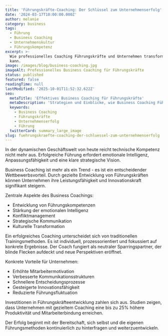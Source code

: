 ```yaml
---
title: 'Führungskräfte-Coaching: Der Schlüssel zum Unternehmenserfolg'
date: '2024-03-17T10:00:00.000Z'
author: melanie
category: business
tags:
  - Führung
  - Business Coaching
  - Unternehmenskultur
  - Führungskompetenz
excerpt: >-
  Wie professionelles Coaching Führungskräfte und Unternehmen transformieren
  kann.
image: /images/blog/business-coaching.jpg
imageAlt: Professionelles Business Coaching für Führungskräfte
status: published
featured: false
readingTime: null
lastModified: '2025-10-01T11:52:32.622Z'
seo:
  metaTitle: 'Effektives Business Coaching für Führungskräfte'
  metaDescription: 'Strategien und Einblicke, wie Business Coaching Führungskompetenz und Unternehmenserfolg steigert.'
  keywords:
    - Business Coaching
    - Führungskräfte
    - Unternehmenserfolg
    - Führung
  twitterCard: summary_large_image
slug: fuehrungskraefte-coaching-der-schluessel-zum-unternehmenserfolg
---
```


In der dynamischen Geschäftswelt von heute reicht technische Kompetenz nicht mehr aus. Erfolgreiche Führung erfordert emotionale Intelligenz, Anpassungsfähigkeit und eine klare strategische Vision.

Business Coaching ist mehr als ein Trend - es ist ein entscheidender Wettbewerbsvorteil. Durch gezielte Entwicklung von Führungskräften können Unternehmen ihre Leistungsfähigkeit und Innovationskraft signifikant steigern.

Zentrale Aspekte des Business Coachings:
- Entwicklung von Führungskompetenzen
- Stärkung der emotionalen Intelligenz
- Konfliktmanagement
- Strategische Kommunikation
- Kulturelle Transformation

Ein erfolgreiches Coaching unterscheidet sich von traditionellen Trainingsmethoden. Es ist individuell, prozessorientiert und fokussiert auf konkrete Ergebnisse. Der Coach fungiert als neutraler Sparringspartner, der blinde Flecken aufdeckt und neue Perspektiven eröffnet.

Konkrete Vorteile für Unternehmen:
- Erhöhte Mitarbeitermotivation
- Verbesserte Kommunikationsstrukturen
- Schnellere Entscheidungsprozesse
- Gesteigerte Innovationsfähigkeit
- Reduzierte Führungsfluktuation

Investitionen in Führungskräfteentwicklung zahlen sich aus. Studien zeigen, dass Unternehmen mit gezieltem Coaching eine bis zu 25% höhere Produktivität und Mitarbeiterbindung erreichen.

Der Erfolg beginnt mit der Bereitschaft, sich selbst und die eigenen Führungsmethoden kontinuierlich zu hinterfragen und weiterzuentwickeln.

